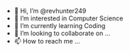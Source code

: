 - 👋 Hi, I’m @revhunter249
- 👀 I’m interested in Computer Science
- 🌱 I’m currently learning Coding
- 💞️ I’m looking to collaborate on ...
- 📫 How to reach me ...

<!---
revhunter249/revhunter249 is a ✨ special ✨ repository because its `README.md` (this file) appears on your GitHub profile.
You can click the Preview link to take a look at your changes.
--->
